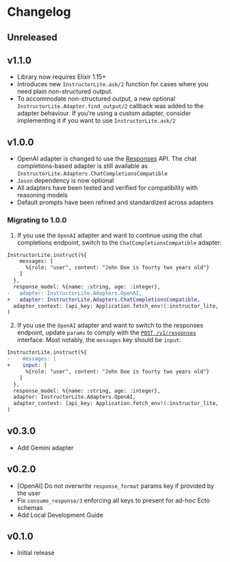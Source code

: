 # Changelog

## Unreleased

## v1.1.0

  * Library now requires Elixir 1.15+
  * Introduces new `InstructorLite.ask/2` function for cases where you need plain non-structured output.
  * To accommodate non-structured output, a new optional
    `InstructorLite.Adapter.find_output/2` callback was added to the adapter
    behaviour. If you're using a custom adapter, consider implementing it if you
    want to use `InstructorLite.ask/2`

## v1.0.0
  * OpenAI adapter is changed to use the
  [Responses](https://platform.openai.com/docs/api-reference/responses) API.
  The chat completions-based adapter is still available as
  `InstructorLite.Adapters.ChatCompletionsCompatible`
  * `Jason` dependency is now optional
  * All adapters have been tested and verified for compatibility with reasoning models
  * Default prompts have been refined and standardized across adapters
  
### Migrating to 1.0.0
  1. If you use the `OpenAI` adapter and want to continue using the chat completions endpoint, switch to the `ChatCompletionsCompatible` adapter:
  ```diff
  InstructorLite.instruct(%{
      messages: [
        %{role: "user", content: "John Doe is fourty two years old"}
      ]
    },
    response_model: %{name: :string, age: :integer},
  -   adapter: InstructorLite.Adapters.OpenAI,
  +   adapter: InstructorLite.Adapters.ChatCompletionsCompatible,
    adapter_context: [api_key: Application.fetch_env!(:instructor_lite, :openai_key)]
  )
  ```
  2. If you use the `OpenAI` adapter and want to switch to the responses endpoint, update `params` to comply with the [`POST /v1/responses`](https://platform.openai.com/docs/api-reference/responses/create) interface. Most notably, the `messages` key should be `input`:
  ```diff
  InstructorLite.instruct(%{
  -    messages: [
  +    input: [
        %{role: "user", content: "John Doe is fourty two years old"}
      ]
    },
    response_model: %{name: :string, age: :integer},
    adapter: InstructorLite.Adapters.OpenAI,
    adapter_context: [api_key: Application.fetch_env!(:instructor_lite, :openai_key)]
  )
  ```

## v0.3.0

  * Add Gemini adapter

## v0.2.0
  
  * [OpenAI] Do not overwrite `response_format` params key if provided by the user
  * Fix `consume_response/3` enforcing all keys to present for ad-hoc Ecto schemas
  * Add Local Development Guide

## v0.1.0

  * Initial release